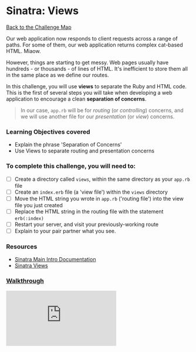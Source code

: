 # Sinatra: Views

[Back to the Challenge Map](README.md)

Our web application now responds to client requests across a range of paths. For some of them, our web application returns complex cat-based HTML. Miaow.

However, things are starting to get messy. Web pages usually have hundreds - or thousands - of lines of HTML. It's inefficient to store them all in the same place as we define our routes.

In this challenge, you will use **views** to separate the Ruby and HTML code. This is the first of several steps you will take when developing a web application to encourage a clean **separation of concerns**.

> In our case, `app.rb` will be for _routing_ (or _controlling_) concerns, and we will use another file for our _presentation_ (or _view_) concerns.

### Learning Objectives covered
- Explain the phrase 'Separation of Concerns'
- Use Views to separate routing and presentation concerns

### To complete this challenge, you will need to:

- [ ] Create a directory called `views`, within the same directory as your `app.rb` file
- [ ] Create an `index.erb` file (a 'view file') within the `views` directory
- [ ] Move the HTML string you wrote in `app.rb` ('routing file') into the view file you just created
- [ ] Replace the HTML string in the routing file with the statement `erb(:index)`
- [ ] Restart your server, and visit your previously-working route
- [ ] Explain to your pair partner what you see.

### Resources

- [Sinatra Main Intro Documentation](http://www.sinatrarb.com/intro.html)
- [Sinatra Views](http://www.sinatrarb.com/intro.html#Views%20/%20Templates)

### [Walkthrough](walkthroughs/sinatra_views.md)


![Tracking pixel](https://githubanalytics.herokuapp.com/course/intro_to_the_web/sinatra_views.md)

